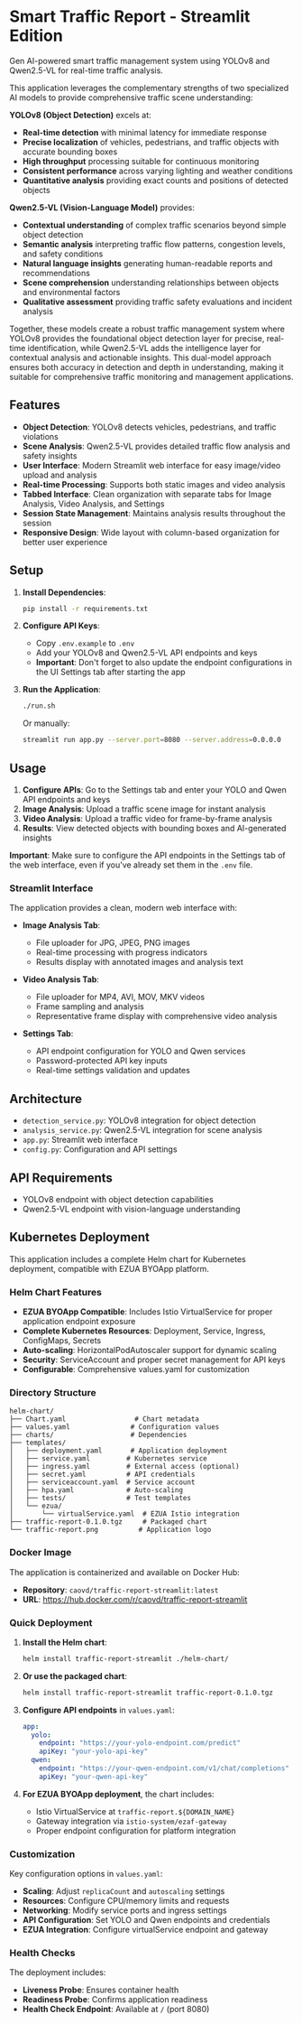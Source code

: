 # Smart Traffic Report - Streamlit Edition

Gen AI-powered smart traffic management system using YOLOv8 and Qwen2.5-VL for real-time traffic analysis.

This application leverages the complementary strengths of two specialized AI models to provide comprehensive traffic scene understanding:

**YOLOv8 (Object Detection)** excels at:
- **Real-time detection** with minimal latency for immediate response
- **Precise localization** of vehicles, pedestrians, and traffic objects with accurate bounding boxes
- **High throughput** processing suitable for continuous monitoring
- **Consistent performance** across varying lighting and weather conditions
- **Quantitative analysis** providing exact counts and positions of detected objects

**Qwen2.5-VL (Vision-Language Model)** provides:
- **Contextual understanding** of complex traffic scenarios beyond simple object detection
- **Semantic analysis** interpreting traffic flow patterns, congestion levels, and safety conditions
- **Natural language insights** generating human-readable reports and recommendations
- **Scene comprehension** understanding relationships between objects and environmental factors
- **Qualitative assessment** providing traffic safety evaluations and incident analysis

Together, these models create a robust traffic management system where YOLOv8 provides the foundational object detection layer for precise, real-time identification, while Qwen2.5-VL adds the intelligence layer for contextual analysis and actionable insights. This dual-model approach ensures both accuracy in detection and depth in understanding, making it suitable for comprehensive traffic monitoring and management applications.

## Features

- **Object Detection**: YOLOv8 detects vehicles, pedestrians, and traffic violations
- **Scene Analysis**: Qwen2.5-VL provides detailed traffic flow analysis and safety insights
- **User Interface**: Modern Streamlit web interface for easy image/video upload and analysis
- **Real-time Processing**: Supports both static images and video analysis
- **Tabbed Interface**: Clean organization with separate tabs for Image Analysis, Video Analysis, and Settings
- **Session State Management**: Maintains analysis results throughout the session
- **Responsive Design**: Wide layout with column-based organization for better user experience

## Setup

1. **Install Dependencies**:
   ```bash
   pip install -r requirements.txt
   ```

2. **Configure API Keys**:
   - Copy `.env.example` to `.env`
   - Add your YOLOv8 and Qwen2.5-VL API endpoints and keys
   - **Important**: Don't forget to also update the endpoint configurations in the UI Settings tab after starting the app

3. **Run the Application**:
   ```bash
   ./run.sh
   ```
   Or manually:
   ```bash
   streamlit run app.py --server.port=8080 --server.address=0.0.0.0
   ```

## Usage

1. **Configure APIs**: Go to the Settings tab and enter your YOLO and Qwen API endpoints and keys
2. **Image Analysis**: Upload a traffic scene image for instant analysis
3. **Video Analysis**: Upload a traffic video for frame-by-frame analysis
4. **Results**: View detected objects with bounding boxes and AI-generated insights

**Important**: Make sure to configure the API endpoints in the Settings tab of the web interface, even if you've already set them in the `.env` file.

### Streamlit Interface

The application provides a clean, modern web interface with:

- **Image Analysis Tab**: 
  - File uploader for JPG, JPEG, PNG images
  - Real-time processing with progress indicators
  - Results display with annotated images and analysis text
  
- **Video Analysis Tab**:
  - File uploader for MP4, AVI, MOV, MKV videos
  - Frame sampling and analysis
  - Representative frame display with comprehensive video analysis
  
- **Settings Tab**:
  - API endpoint configuration for YOLO and Qwen services
  - Password-protected API key inputs
  - Real-time settings validation and updates

## Architecture

- `detection_service.py`: YOLOv8 integration for object detection
- `analysis_service.py`: Qwen2.5-VL integration for scene analysis
- `app.py`: Streamlit web interface
- `config.py`: Configuration and API settings

## API Requirements

- YOLOv8 endpoint with object detection capabilities
- Qwen2.5-VL endpoint with vision-language understanding

## Kubernetes Deployment

This application includes a complete Helm chart for Kubernetes deployment, compatible with EZUA BYOApp platform.

### Helm Chart Features

- **EZUA BYOApp Compatible**: Includes Istio VirtualService for proper application endpoint exposure
- **Complete Kubernetes Resources**: Deployment, Service, Ingress, ConfigMaps, Secrets
- **Auto-scaling**: HorizontalPodAutoscaler support for dynamic scaling
- **Security**: ServiceAccount and proper secret management for API keys
- **Configurable**: Comprehensive values.yaml for customization

### Directory Structure

```
helm-chart/
├── Chart.yaml                 # Chart metadata
├── values.yaml               # Configuration values
├── charts/                   # Dependencies
├── templates/
│   ├── deployment.yaml       # Application deployment
│   ├── service.yaml         # Kubernetes service
│   ├── ingress.yaml         # External access (optional)
│   ├── secret.yaml          # API credentials
│   ├── serviceaccount.yaml  # Service account
│   ├── hpa.yaml             # Auto-scaling
│   ├── tests/               # Test templates
│   └── ezua/
│       └── virtualService.yaml  # EZUA Istio integration
├── traffic-report-0.1.0.tgz     # Packaged chart
└── traffic-report.png          # Application logo
```

### Docker Image

The application is containerized and available on Docker Hub:
- **Repository**: `caovd/traffic-report-streamlit:latest`
- **URL**: https://hub.docker.com/r/caovd/traffic-report-streamlit

### Quick Deployment

1. **Install the Helm chart**:
   ```bash
   helm install traffic-report-streamlit ./helm-chart/
   ```

2. **Or use the packaged chart**:
   ```bash
   helm install traffic-report-streamlit traffic-report-0.1.0.tgz
   ```

3. **Configure API endpoints** in `values.yaml`:
   ```yaml
   app:
     yolo:
       endpoint: "https://your-yolo-endpoint.com/predict"
       apiKey: "your-yolo-api-key"
     qwen:
       endpoint: "https://your-qwen-endpoint.com/v1/chat/completions"
       apiKey: "your-qwen-api-key"
   ```

4. **For EZUA BYOApp deployment**, the chart includes:
   - Istio VirtualService at `traffic-report.${DOMAIN_NAME}`
   - Gateway integration via `istio-system/ezaf-gateway`
   - Proper endpoint configuration for platform integration

### Customization

Key configuration options in `values.yaml`:

- **Scaling**: Adjust `replicaCount` and `autoscaling` settings
- **Resources**: Configure CPU/memory limits and requests
- **Networking**: Modify service ports and ingress settings
- **API Configuration**: Set YOLO and Qwen endpoints and credentials
- **EZUA Integration**: Configure virtualService endpoint and gateway

### Health Checks

The deployment includes:
- **Liveness Probe**: Ensures container health
- **Readiness Probe**: Confirms application readiness
- **Health Check Endpoint**: Available at `/` (port 8080)

